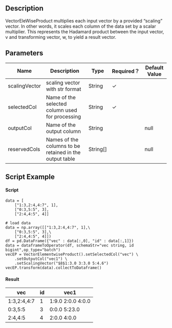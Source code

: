 ## Description
VectorEleWiseProduct multiplies each input vector by a provided “scaling” vector.
 In other words, it scales each column of the data set by a scalar multiplier. This represents the Hadamard product
 between the input vector, v and transforming vector, w, to yield a result vector.

## Parameters
| Name | Description | Type | Required？ | Default Value |
| --- | --- | --- | --- | --- |
| scalingVector | scaling vector with str format | String | ✓ |  |
| selectedCol | Name of the selected column used for processing | String | ✓ |  |
| outputCol | Name of the output column | String |  | null |
| reservedCols | Names of the columns to be retained in the output table | String[] |  | null |


## Script Example

#### Script
```
data = [
    ["1:3,2:4,4:7", 1],
    ["0:3,5:5", 3],
    ["2:4,4:5", 4]]

# load data
data = np.array([["1:3,2:4,4:7", 1],\
    ["0:3,5:5", 3],\
    ["2:4,4:5", 4]])
df = pd.DataFrame({"vec" : data[:,0], "id" : data[:,1]})
data = dataframeToOperator(df, schemaStr="vec string, id bigint",op_type="batch")
vecEP = VectorElementwiseProduct().setSelectedCol("vec") \
	.setOutputCol("vec1") \
	.setScalingVector("$8$1:3.0 3:3.0 5:4.6")
vecEP.transform(data).collectToDataframe()
```
#### Result
| vec         | id   | vec1              |
| ----------- | ---- | ----------------- |
| 1:3,2:4,4:7 | 1    | 1:9.0 2:0.0 4:0.0 |
| 0:3,5:5     | 3    | 0:0.0 5:23.0      |
| 2:4,4:5     | 4    | 2:0.0 4:0.0       |

